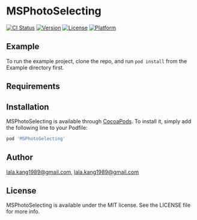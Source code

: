 # MSPhotoSelecting

[![CI Status](http://img.shields.io/travis/lala.kang1989@gmail.com/MSPhotoSelecting.svg?style=flat)](https://travis-ci.org/lala.kang1989@gmail.com/MSPhotoSelecting)
[![Version](https://img.shields.io/cocoapods/v/MSPhotoSelecting.svg?style=flat)](http://cocoapods.org/pods/MSPhotoSelecting)
[![License](https://img.shields.io/cocoapods/l/MSPhotoSelecting.svg?style=flat)](http://cocoapods.org/pods/MSPhotoSelecting)
[![Platform](https://img.shields.io/cocoapods/p/MSPhotoSelecting.svg?style=flat)](http://cocoapods.org/pods/MSPhotoSelecting)

## Example

To run the example project, clone the repo, and run `pod install` from the Example directory first.

## Requirements

## Installation

MSPhotoSelecting is available through [CocoaPods](http://cocoapods.org). To install
it, simply add the following line to your Podfile:

```ruby
pod 'MSPhotoSelecting'
```

## Author

lala.kang1989@gmail.com, lala.kang1989@gmail.com

## License

MSPhotoSelecting is available under the MIT license. See the LICENSE file for more info.
